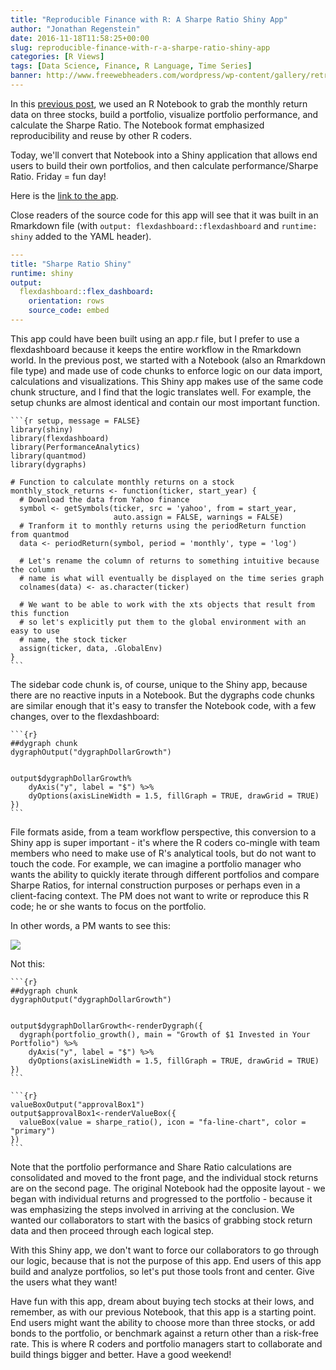 ```yaml
---
title: "Reproducible Finance with R: A Sharpe Ratio Shiny App"
author: "Jonathan Regenstein"
date: 2016-11-18T11:58:25+00:00
slug: reproducible-finance-with-r-a-sharpe-ratio-shiny-app
categories: [R Views]
tags: [Data Science, Finance, R Language, Time Series]
banner: http://www.freewebheaders.com/wordpress/wp-content/gallery/retro-abstract/retro-abstract-blue-header-6101.jpg
---
```


In this [previous post](/2016/11/09/reproducible-finance-with-r-the-sharpe-ratio/), we used an R Notebook to grab the monthly return data on three stocks, build a portfolio, visualize portfolio performance, and calculate the Sharpe Ratio. The Notebook format emphasized reproducibility and reuse by other R coders.

Today, we'll convert that Notebook into a Shiny application that allows end users to build their own portfolios, and then calculate performance/Sharpe Ratio. Friday = fun day!

Here is the [link to the app](https://beta.rstudioconnect.com/content/2128/#sharpe-ratio).

Close readers of the source code for this app will see that it was built in an Rmarkdown file (with `output: flexdashboard::flexdashboard` and `runtime: shiny` added to the YAML header).

```yaml
---
title: "Sharpe Ratio Shiny"
runtime: shiny
output:
  flexdashboard::flex_dashboard:
    orientation: rows
    source_code: embed
---
```

This app could have been built using an app.r file, but I prefer to use a flexdashboard because it keeps the entire workflow in the Rmarkdown world. In the previous post, we started with a Notebook (also an Rmarkdown file type) and made use of code chunks to enforce logic on our data import, calculations and visualizations. This Shiny app makes use of the same code chunk structure, and I find that the logic translates well. For example, the setup chunks are almost identical and contain our most important function.

    ```{r setup, message = FALSE}
    library(shiny)
    library(flexdashboard)
    library(PerformanceAnalytics)
    library(quantmod)
    library(dygraphs)
    
    # Function to calculate monthly returns on a stock 
    monthly_stock_returns <- function(ticker, start_year) {
      # Download the data from Yahoo finance
      symbol <- getSymbols(ticker, src = 'yahoo', from = start_year, 
                           auto.assign = FALSE, warnings = FALSE) 
      # Tranform it to monthly returns using the periodReturn function from quantmod
      data <- periodReturn(symbol, period = 'monthly', type = 'log')
      
      # Let's rename the column of returns to something intuitive because the column
      # name is what will eventually be displayed on the time series graph
      colnames(data) <- as.character(ticker)
      
      # We want to be able to work with the xts objects that result from this function 
      # so let's explicitly put them to the global environment with an easy to use 
      # name, the stock ticker
      assign(ticker, data, .GlobalEnv)
    }
    ```

The sidebar code chunk is, of course, unique to the Shiny app, because there are no reactive inputs in a Notebook. But the dygraphs code chunks are similar enough that it's easy to transfer the Notebook code, with a few changes, over to the flexdashboard:

    ```{r}
    ##dygraph chunk
    dygraphOutput("dygraphDollarGrowth")
    
    
    output$dygraphDollarGrowth%
        dyAxis("y", label = "$") %>%
        dyOptions(axisLineWidth = 1.5, fillGraph = TRUE, drawGrid = TRUE)
    })
    ```

File formats aside, from a team workflow perspective, this conversion to a Shiny app is super important - it's where the R coders co-mingle with team members who need to make use of R's analytical tools, but do not want to touch the code. For example, we can imagine a portfolio manager who wants the ability to quickly iterate through different portfolios and compare Sharpe Ratios, for internal construction purposes or perhaps even in a client-facing context. The PM does not want to write or reproduce this R code; he or she wants to focus on the portfolio.

In other words, a PM wants to see this:

![](https://www.rstudio.com/wp-content/uploads/2016/11/finance_shiny_app.png)

Not this:

    ```{r}
    ##dygraph chunk
    dygraphOutput("dygraphDollarGrowth")
    
    
    output$dygraphDollarGrowth<-renderDygraph({
      dygraph(portfolio_growth(), main = "Growth of $1 Invested in Your Portfolio") %>%
        dyAxis("y", label = "$") %>%
        dyOptions(axisLineWidth = 1.5, fillGraph = TRUE, drawGrid = TRUE)
    })
    ```
    
    ```{r}
    valueBoxOutput("approvalBox1")
    output$approvalBox1<-renderValueBox({
      valueBox(value = sharpe_ratio(), icon = "fa-line-chart", color = "primary")
    })
    ```

Note that the portfolio performance and Share Ratio calculations are consolidated and moved to the front page, and the individual stock returns are on the second page. The original Notebook had the opposite layout - we began with individual returns and progressed to the portfolio - because it was emphasizing the steps involved in arriving at the conclusion. We wanted our collaborators to start with the basics of grabbing stock return data and then proceed through each logical step.

With this Shiny app, we don't want to force our collaborators to go through our logic, because that is not the purpose of this app. End users of this app build and analyze portfolios, so let's put those tools front and center. Give the users what they want!

Have fun with this app, dream about buying tech stocks at their lows, and remember, as with our previous Notebook, that this app is a starting point. End users might want the ability to choose more than three stocks, or add bonds to the portfolio, or benchmark against a return other than a risk-free rate. This is where R coders and portfolio managers start to collaborate and build things bigger and better. Have a good weekend!
